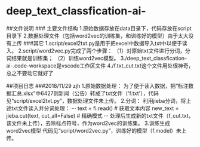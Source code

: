 # deep_text_classfication-ai-

##文件说明
    ### 主要文件结构
    1.原始数据存放在data目录下，代码存放在script目录下
    2.数据处理文件（包括word2vec的训练集，和训练好的模型）由于太大没有上传
    ###其它
    1.script/excel2txt.py是用于把excel中数据导入txt中以便于读入。
    2.script/word2vec.py完成了两个步骤：
    （1）对原始txt文件进行分词，分词结果就是训练集；
    （2）训练word2vec模型。
    3./deep_text_classfication-ai-.code-workspace是vscode工作区文件
    4./f.txt_cut.txt这个文件用处很神奇，总之不要动它就好了

##项目日志
    ###2018/11/29 zjh
    1.原始数据处理：
        为了便于读入数据，把“标注数据汇总.xlsx”中6427则新闻（公告）转成了txt文件（'f.txt'），代码见“script/excel2txt.py”，数据处理文件未上传。
    2.分词：
        利用jieba分词，将上述txt文件读入并分词处理：
        ···
        text = fi.read()  # 获取文本内容
        new_text = jieba.cut(text, cut_all=False)  # 精确模式
        ···
        处理后生成新的txt文件（f_cut.txt，该文件未上传），去除标点符号，作为word2vec的训练集。
    3.训练生成word2vec模型
        代码见“script/word2vec.py”，训练好的模型（f.model）未上传。